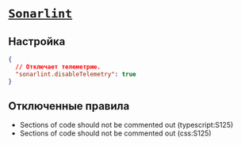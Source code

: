 # [`Sonarlint`](../index.md)

## Настройка

```json
{
  // Отключает телеметрию.
  "sonarlint.disableTelemetry": true
}
```

## Отключенные правила

- Sections of code should not be commented out (typescript:S125)
- Sections of code should not be commented out (css:S125)
